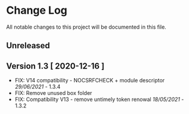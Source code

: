 # Change Log
All notable changes to this project will be documented in this file.

## Unreleased

## Version 1.3 [ 2020-12-16 ]
- FIX: V14 compatibility - NOCSRFCHECK + module descriptor *29/06/2021* - 1.3.4
- FIX: Remove unused box folder
- FIX: Compatibility V13 - remove untimely token renowal *18/05/2021* - 1.3.2
